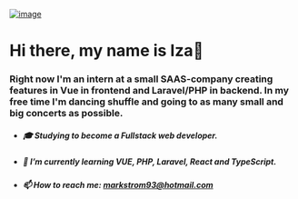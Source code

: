 [![image](https://user-images.githubusercontent.com/74114062/225093007-02e2c87c-03bd-4cc3-8b02-ca3383b9cbc9.png)](https://www.linkedin.com/in/iza-markstr%C3%B6m/)


# Hi there, my name is Iza👋

### Right now I'm an intern at a small SAAS-company creating features in Vue in frontend and Laravel/PHP in backend. In my free time I'm dancing shuffle and going to as many small and big concerts as possible.

* ##### :mortar_board: Studying to become a Fullstack web developer.
* ##### 🌱 I’m currently learning VUE, PHP, Laravel, React and TypeScript.
* ##### 📫 How to reach me: markstrom93@hotmail.com

<!--
**IzaMarkstrom/IzaMarkstrom** is a ✨ _special_ ✨ repository because its `README.md` (this file) appears on your GitHub profile.

Here are some ideas to get you started:

- 🔭 I’m currently working on ...
- 🌱 I’m currently learning ...
- 👯 I’m looking to collaborate on ...
- 🤔 I’m looking for help with ...
- 💬 Ask me about ...
- 📫 How to reach me: ...
- 😄 Pronouns: ...
- ⚡ Fun fact: ...
-->
